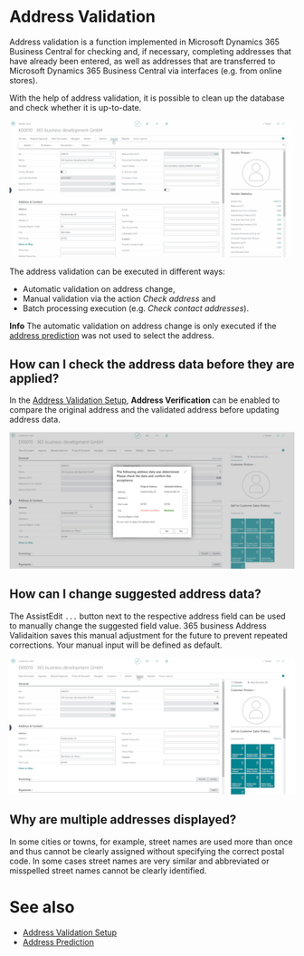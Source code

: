 # Address Validation

Address validation is a function implemented in Microsoft Dynamics 365 Business Central for checking and, if necessary, completing addresses that have already been entered, as well as addresses that are transferred to Microsoft Dynamics 365 Business Central via interfaces (e.g. from online stores).

With the help of address validation, it is possible to clean up the database and check whether it is up-to-date.

![Address Validation](/assets/images/365-business-address-validation/addressvalidation.en-US.gif)

The address validation can be executed in different ways:

 - Automatic validation on address change,
 - Manual validation via the action *Check address* and
 - Batch processing execution (e.g. *Check contact addresses*).

<div class="alert alert-info">
    <i class="fa-duotone fa-solid fa-circle-info fa-xl"></i>
    <strong>Info</strong> The automatic validation on address change is only executed if the <a href="address-prediction.md">address prediction</a> was not used to select the address.
</div>

## How can I check the address data before they are applied?

In the [Address Validation Setup](setup.md), **Address Verification** can be enabled to compare the original address and the validated address before updating address data.

![Address Validation](/assets/images/365-business-address-validation/address-compare.en-US.png)

## How can I change suggested address data?

The AssistEdit `...` button next to the respective address field can be used to manually change the suggested field value. 365 business Address Validaition saves this manual adjustment for the future to prevent repeated corrections.
Your manual input will be defined as default.

![Address Validation](/assets/images/365-business-address-validation/address-compare.en-US.gif)

## Why are multiple addresses displayed?

In some cities or towns, for example, street names are used more than once and thus cannot be clearly assigned without specifying the correct postal code. In some cases street names are very similar and abbreviated or misspelled street names cannot be clearly identified.

# See also 
 - [Address Validation Setup](setup.md)
 - [Address Prediction](address-prediction.md)